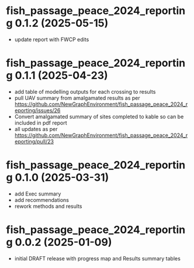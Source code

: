 # fish_passage_peace_2024_reporting 0.1.2 (2025-05-15)
- update report with FWCP edits 

# fish_passage_peace_2024_reporting 0.1.1 (2025-04-23)

- add table of modelling outputs for each crossing to results
- pull UAV summary from amalgamated results as per https://github.com/NewGraphEnvironment/fish_passage_peace_2024_reporting/issues/26
- Convert amalgamated summary of sites completed to kable so can be included in pdf report
- all updates as per https://github.com/NewGraphEnvironment/fish_passage_peace_2024_reporting/pull/23


# fish_passage_peace_2024_reporting 0.1.0 (2025-03-31)

- add Exec summary
- add recommendations
- rework methods and results

# fish_passage_peace_2024_reporting 0.0.2 (2025-01-09)

- initial DRAFT release with progress map and Results summary tables



